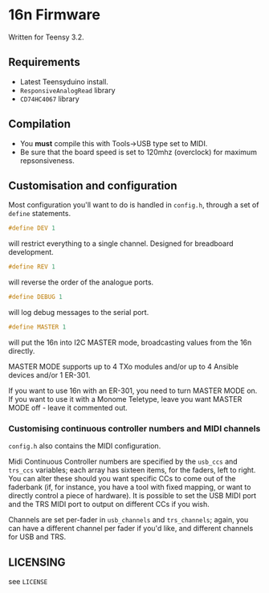 # 16n Firmware

Written for Teensy 3.2.

## Requirements

- Latest Teensyduino install.
- `ResponsiveAnalogRead` library
- `CD74HC4067` library

## Compilation

- You **must** compile this with Tools->USB type set to MIDI.
- Be sure that the board speed is set to 120mhz (overclock) for maximum repsonsiveness.

## Customisation and configuration

Most configuration you'll want to do is handled in `config.h`, through a set of `define` statements.

```C
#define DEV 1
```

will restrict everything to a single channel. Designed for breadboard development.

```C
#define REV 1
```

will reverse the order of the analogue ports.

```C
#define DEBUG 1
```

will log debug messages to the serial port.

```C
#define MASTER 1
```

will put the 16n into I2C MASTER mode, broadcasting values from the 16n directly.

MASTER MODE supports up to 4 TXo modules and/or up to 4 Ansible devices and/or 1 ER-301. 

If you want to use 16n with an ER-301, you need to turn MASTER MODE on. If you want to use it with a Monome Teletype, leave you want MASTER MODE off - leave it commented out.

### Customising continuous controller numbers and MIDI channels

`config.h` also contains the MIDI configuration.

Midi Continuous Controller numbers are specified by the `usb_ccs` and `trs_ccs` variables; each array has sixteen items, for the faders, left to right. You can alter these should you want specific CCs to come out of the faderbank (if, for instance, you have a tool with fixed mapping, or want to directly control a piece of hardware). It is possible to set the USB MIDI port and the TRS MIDI port to output on different CCs if you wish. 

Channels are set per-fader in `usb_channels` and `trs_channels`; again, you can have a different channel per fader if you'd like, and different channels for USB and TRS.

## LICENSING

see `LICENSE`
